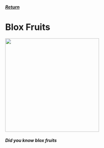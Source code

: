 <html>
  <head>
    <title>Ian's Wiki - Blox Fruits</title>
  </head>
  <body>
    <h5>
      <a href="index.md">Return</a>
    </h5>
    <h1>Blox Fruits</h1>
    <img src="https://static.wikia.nocookie.net/roblox-blox-piece/images/4/40/Dragon_%28West%29_Fruit.png/revision/latest/scale-to-width/360?cb=20241222155217" width=300 height=300>
    <h5>
      <p>
        Did you know blox fruits
      </p>
    </h5>
  </body>
</html>
